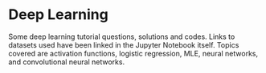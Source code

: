 # Deep Learning
Some deep learning tutorial questions, solutions and codes. Links to datasets used have been linked in the Jupyter Notebook itself. Topics covered are activation functions, logistic regression, MLE, neural networks, and convolutional neural networks.
